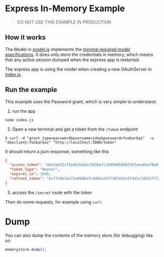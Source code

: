 # Express In-Memory Example

> DO NOT USE THIS EXAMPLE IN PRODUCTION

## How it works

The Model in [model.js](./model.js) implements
the [minimal required model specifications](https://node-oauthoauth2-server.readthedocs.io/en/master/model/spec.html#).
It does only store the credentials in memory, which means that any active session dumped when the express app is
restarted.

The express app is using the model when creating a new OAuthServer in [index.js](./index.js).

## Run the example

This example uses the Password grant, which is very simple to understand.

1. run the app

```shell
node index.js
```

2. Open a new terminal and get a token from the `/token` endpoint

```shell
$ curl -d "grant_type=password&username=jdoe&password=foobarbaz"  -u "doeclient:foobarbaz" "http://localhost:3000/token"
```

It should return a json response, something like this

```json
{
  "access_token": "abe2eb52cf61d62b28ac503befc1b49405858f265aee0daf0e0f51faf656b03d",
  "token_type": "Bearer",
  "expires_in": 3600,
  "refresh_token": "bc771863a272a89d6efcdd6ba35ff387e0143f4d1c7db527f722221a290b6adc"
}
```

3. access the `/secret` route with the token



Then do some requests, for example using `curl`:

# Dump

You can also dump the contents of the memory store (for debugging) like so:

```js
memorystore.dump();
```
